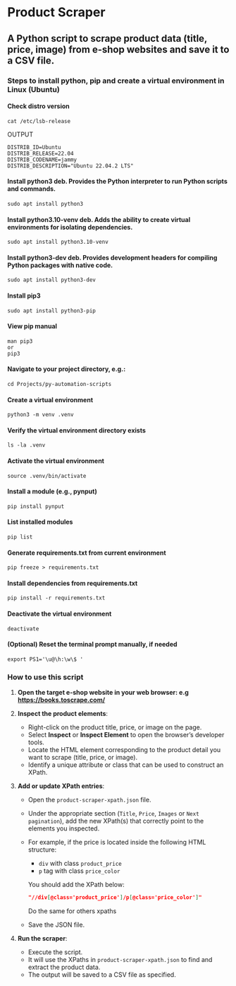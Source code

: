 # Product Scraper

## A Python script to scrape product data (title, price, image) from e-shop websites and save it to a CSV file.

### Steps to install python, pip and create a virtual environment in Linux (Ubuntu)

#### Check distro version
```
cat /etc/lsb-release 
```
OUTPUT
```
DISTRIB_ID=Ubuntu
DISTRIB_RELEASE=22.04
DISTRIB_CODENAME=jammy
DISTRIB_DESCRIPTION="Ubuntu 22.04.2 LTS"
```

#### Install python3 deb. Provides the Python interpreter to run Python scripts and commands.
```
sudo apt install python3
```
#### Install python3.10-venv deb. Adds the ability to create virtual environments for isolating dependencies.
```
sudo apt install python3.10-venv
```
#### Install python3-dev deb. Provides development headers for compiling Python packages with native code.
```
sudo apt install python3-dev	
```
#### Install pip3
```
sudo apt install python3-pip
```
#### View pip manual
```
man pip3
or
pip3
```
#### Navigate to your project directory, e.g.:
```
cd Projects/py-automation-scripts
```
#### Create a virtual environment
```
python3 -m venv .venv
```
#### Verify the virtual environment directory exists
```
ls -la .venv
```
#### Activate the virtual environment
```
source .venv/bin/activate
```
#### Install a module (e.g., pynput)
```
pip install pynput
```
#### List installed modules
```
pip list
```
#### Generate requirements.txt from current environment
```
pip freeze > requirements.txt
```
#### Install dependencies from requirements.txt
```
pip install -r requirements.txt
```
#### Deactivate the virtual environment
```
deactivate
```
#### (Optional) Reset the terminal prompt manually, if needed
```
export PS1='\u@\h:\w\$ '
```

### How to use this script
1. **Open the target e-shop website in your web browser: e.g https://books.toscrape.com/**
2. **Inspect the product elements**:
   - Right-click on the product title, price, or image on the page.
   - Select **Inspect** or **Inspect Element** to open the browser’s developer tools.
   - Locate the HTML element corresponding to the product detail you want to scrape (title, price, or image).
   - Identify a unique attribute or class that can be used to construct an XPath.

3. **Add or update XPath entries**:
   - Open the `product-scraper-xpath.json` file.
   - Under the appropriate section (`Title`, `Price`, `Images` or `Next pagination`), add the new XPath(s) that correctly point to the elements you inspected.
   - For example, if the price is located inside the following HTML structure:
     - `div` with class `product_price`
     - `p` tag with class `price_color`

     You should add the XPath below:
     ```json
     "//div[@class='product_price']/p[@class='price_color']"
     ```
     Do the same for others xpaths
   - Save the JSON file.

4. **Run the scraper**:
   - Execute the script.
   - It will use the XPaths in `product-scraper-xpath.json` to find and extract the product data.
   - The output will be saved to a CSV file as specified.
